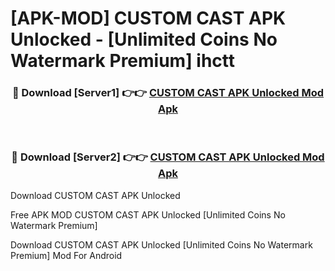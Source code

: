 # [APK-MOD] CUSTOM CAST APK Unlocked - [Unlimited Coins No Watermark Premium] ihctt



<div align="center">
<h3>🔴 Download [Server1] 👉👉 <a href="https://momento.my/?title=CUSTOM_CAST_APK_Unlocked">CUSTOM CAST APK Unlocked Mod Apk</a></h3><br>

<h3>🔴 Download [Server2] 👉👉 <a href="https://momento.my/?title=CUSTOM_CAST_APK_Unlocked">CUSTOM CAST APK Unlocked Mod Apk</a></h3>
</div>



Download CUSTOM CAST APK Unlocked 

Free APK MOD CUSTOM CAST APK Unlocked [Unlimited Coins No Watermark Premium]

Download CUSTOM CAST APK Unlocked [Unlimited Coins No Watermark Premium] Mod For Android
